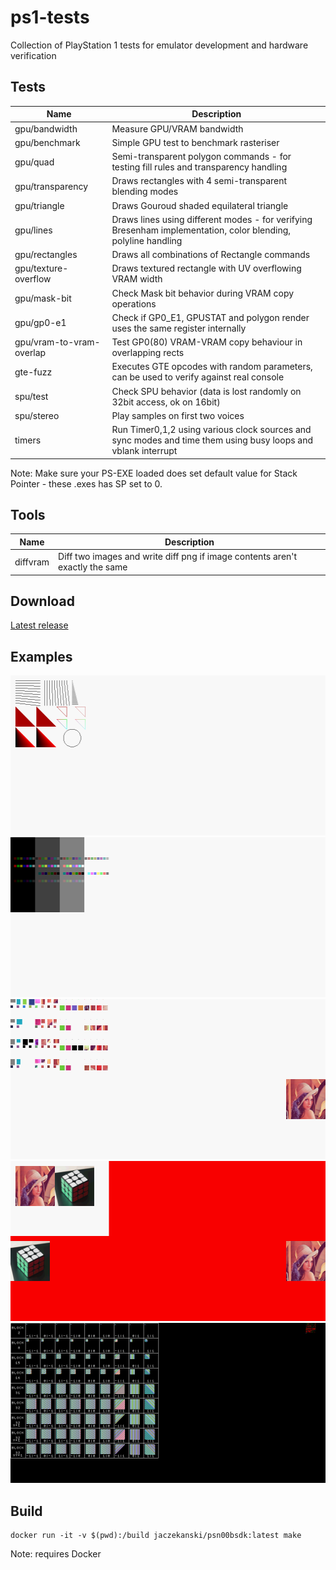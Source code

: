 # ps1-tests

Collection of PlayStation 1 tests for emulator development and hardware verification

## Tests

Name                     | Description
-------------------------|------------
gpu/bandwidth            | Measure GPU/VRAM bandwidth
gpu/benchmark            | Simple GPU test to benchmark rasteriser
gpu/quad                 | Semi-transparent polygon commands - for testing fill rules and transparency handling
gpu/transparency         | Draws rectangles with 4 semi-transparent blending modes
gpu/triangle             | Draws Gouroud shaded equilateral triangle 
gpu/lines                | Draws lines using different modes - for verifying Bresenham implementation, color blending, polyline handling
gpu/rectangles           | Draws all combinations of Rectangle commands
gpu/texture-overflow     | Draws textured rectangle with UV overflowing VRAM width
gpu/mask-bit             | Check Mask bit behavior during VRAM copy operations
gpu/gp0-e1               | Check if GP0_E1, GPUSTAT and polygon render uses the same register internally
gpu/vram-to-vram-overlap | Test GP0(80) VRAM-VRAM copy behaviour in overlapping rects
gte-fuzz                 | Executes GTE opcodes with random parameters, can be used to verify against real console
spu/test                 | Check SPU behavior (data is lost randomly on 32bit access, ok on 16bit)
spu/stereo               | Play samples on first two voices 
timers                   | Run Timer0,1,2 using various clock sources and sync modes and time them using busy loops and vblank interrupt

Note: Make sure your PS-EXE loaded does set default value for Stack Pointer - these .exes has SP set to 0.

## Tools

Name                 | Description
---------------------|------------
diffvram             | Diff two images and write diff png if image contents aren't exactly the same

## Download

[Latest release](https://github.com/JaCzekanski/ps1-tests/releases/latest)

## Examples

<img src="gpu/lines/vram.png" height="256">
<img src="gpu/transparency/vram.png" height="256">
<img src="gpu/rectangles/vram.png" height="256">
<img src="gpu/texture-overflow/vram.png" height="256">
<img src="gpu/vram-to-vram-overlap/vram.png" height="256">

## Build

```
docker run -it -v $(pwd):/build jaczekanski/psn00bsdk:latest make
```

Note: requires Docker
